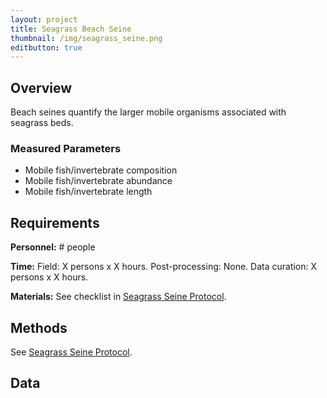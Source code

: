 ```yaml
---
layout: project
title: Seagrass Beach Seine
thumbnail: /img/seagrass_seine.png
editbutton: true
---
```


## Overview
Beach seines quantify the larger mobile organisms associated with seagrass beds.

### Measured Parameters
  - Mobile fish/invertebrate composition
  - Mobile fish/invertebrate abundance
  - Mobile fish/invertebrate length

## Requirements
**Personnel:** # people

**Time:** 
Field: X persons x X hours.
Post-processing: None.
Data curation:  X persons x X hours.

**Materials:** See checklist in <a href="/assets/modules/seagrass/MarineGEO_Seagrass_Protocol_V20180821.pdf">Seagrass Seine Protocol</a>.

## Methods

See <a href="/assets/modules/seagrass/MarineGEO_Seagrass_Protocol_V20180821.pdf">Seagrass Seine Protocol</a>.

## Data


